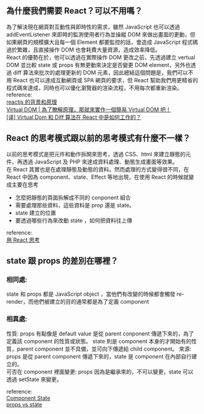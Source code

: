 ## 為什麼我們需要 React？可以不用嗎？

為了解決現在網頁對互動性與即時性的需求，雖然 JavaScript 也可以透過 addEventListener 來即時的監測使用者行為並操縱 DOM 來做出畫面的更動，但如果網頁的規模擴大且每一個 Element 都要監控的話，會造成 JavaScript 程式碼過於繁雜，且直接操作 DOM 也會耗費大量資源，造成效率降低。  
React 的優勢在於，他可以透過在實際操作 DOM 更改之前，先透過建立 vertual DOM 並比較 state 或 props 有無更動來決定是否變更 DOM element，另外也透過 diff 算法來批次的處理更新的 DOM 元素，因此總結這個問題是，我們可以不用 React 也可以達成互動網頁或 SPA 網頁的要求，但 React 幫助我們用更精省的程式碼來達成，同時也可以優化瀏覽器的渲染流程，不用每次都重新渲染。  
reference:  
[reactjs 的背景和原理](https://www.jianshu.com/p/f349521621c1)  
[Virtual DOM | 為了瞭解原理，那就來實作一個簡易 Virtual DOM 吧！](https://medium.com/手寫筆記/build-a-simple-virtual-dom-5cf12ccf379f)  
[[译] Virtual Dom 和 Diff 算法在 React 中是如何工作的？](https://juejin.im/post/6844903772943024141)

## React 的思考模式跟以前的思考模式有什麼不一樣？

以前的思考模式是把元件和動作拆開來思考，透過 CSS、html 來建立靜態的元件，再透過 JavaScript 及 PHP 來達成資料處理、動態生成畫面等效果。  
在 React 其實也是在處理靜態及動態的資料。然而處理的方式變得很不同，在 React 中因為 component、state、Effect 等地出現，在使用 React 的時候就變成主要在思考

- 怎麼把靜態的頁面拆解成不同的 conponent 組合
- 需要處理那些資料，這些資料是 prop 還是 state。
- state 建立的位置
- 要透過哪些行為來改動 state ，如何把資料往上傳

reference:  
[用 React 思考](https://zh-hant.reactjs.org/docs/thinking-in-react.html)

## state 跟 props 的差別在哪裡？

### 相同處:

state 和 props 都是 JavaScript object ，當他們有改變的時候都會觸發 re-render，而他們被建立的目的通常都是為了定義 component

### 相異處:

性質: props 有點像是 default value 是從 parent conponent 傳遞下來的，為了定義該 component 的性質或狀態。 state 則是 component 本身的才開始有的性質，parent component 並不具備，並可向下傳遞給 child component。
來源: props 是從 parent component 傳遞下來的，state 是 component 在內部自行建立的。  
可否在 component 裡面變更: props 因為是繼承來的，不可以變更，state 可以透過 setState 來變更。

reference:  
[Component State](https://zh-hant.reactjs.org/docs/faq-state.html#what-is-the-difference-between-state-and-props)  
[props vs state](https://github.com/uberVU/react-guide/blob/master/props-vs-state.md)
